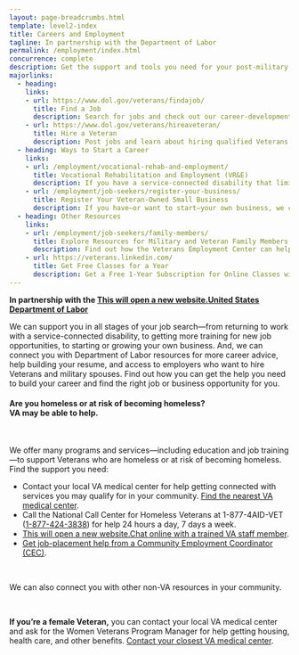 ```yaml
---
layout: page-breadcrumbs.html
template: level2-index
title: Careers and Employment
tagline: In partnership with the Department of Labor
permalink: /employment/index.html
concurrence: complete
description: Get the support and tools you need for your post-military job search—including help building your resume, finding a job, and starting a new business.
majorlinks:
  - heading:
    links:
    - url: https://www.dol.gov/veterans/findajob/
      title: Find a Job
      description: Search for jobs and check out our career-development resources.
    - url: https://www.dol.gov/veterans/hireaveteran/
      title: Hire a Veteran
      description: Post jobs and learn about hiring qualified Veterans.
  - heading: Ways to Start a Career
    links:
    - url: /employment/vocational-rehab-and-employment/
      title: Vocational Rehabilitation and Employment (VR&E)
      description: If you have a service-connected disability that limits your ability to work or prevents you from working, find out if you can get VR&E benefits and services like help with exploring employment options and getting more training if required.
    - url: /employment/job-seekers/register-your-business/
      title: Register Your Veteran-Owned Small Business
      description: If you have—or want to start—your own business, we can help. Register to do business with VA and get support for your Veteran-owned small business.
  - heading: Other Resources
    links:
    - url: /employment/job-seekers/family-members/
      title: Explore Resources for Military and Veteran Family Members
      description: Find out how the Veterans Employment Center can help spouses and other family members access valuable career resources.
    - url: https://veterans.linkedin.com/
      title: Get Free Classes for a Year
      description: Get a Free 1-Year Subscription for Online Classes with LinkedIn Learning from LinkedIn Premium
---
```


**In partnership with the <a href="https://www.dol.gov/vets/"><span class="usa-sr-only">This will open a new website.</span>United States Department of Labor</a>**

<div class="va-introtext">

We can support you in all stages of your job search—from returning to work with a service-connected disability, to getting more training for new job opportunities, to starting or growing your own business. And, we can connect you with Department of Labor resources for more career advice, help building your resume, and access to employers who want to hire Veterans and military spouses. Find out how you can get the help you need to build your career and find the right job or business opportunity for you.

</div>

<div class="va-alert usa-alert usa-alert-warning">
  <div class="usa-alert-body">
    <h4 class="va-alert-title">Are you homeless or at risk of becoming homeless?<br><a id="crisis-expander-link">VA may be able to help</a>.
    </h4>
    <div id="crisis-expander-content" class="expander-content expander-content-closed">
      <div class="expander-content-inner">
      <br>
        <p>We offer many programs and services—including education and job training—to support Veterans who are homeless or at risk of becoming homeless. Find the support you need: </p>
        <ul>
          <li>Contact your local VA medical center for help getting connected with services you may qualify for in your community. <a href="/facilities/">Find the nearest VA medical center</a>.</li>
          <li>Call the National Call Center for Homeless Veterans at 1-877-4AID-VET (<a href="tel:+18774243838">1-877-424-3838</a>) for help 24 hours a day, 7 days a week.</li>
          <li><a href="https://www.veteranscrisisline.net/ChatTermsOfService.aspx?account=Homeless%20Veterans%20Chat"><span class="usa-sr-only">This will open a new website.</span>Chat online with a trained VA staff member</a>.</li>
          <li><a href='http://www.va.gov/homeless/cec-contacts.asp'>Get job-placement help from a Community Employment Coordinator (CEC)</a>.</li>
        </ul>
<br>
<p>We can also connect you with other non-VA resources in your community.</p>
<br>
        <p><b>If you’re a female Veteran,</b> you can contact your local VA medical center and ask for the Women Veterans Program Manager for help getting housing, health care, and other benefits. <a href="/facilities/">Contact your closest VA medical center</a>.</p>
    </div>
  </div>
</div>

<script type="text/javascript">

  // Toggle the expandable crisis info
  document.getElementById('crisis-expander-link')
    .addEventListener('click', function () {
      document.getElementById('crisis-expander-content').classList.toggle('expander-content-closed');
    });
</script>

